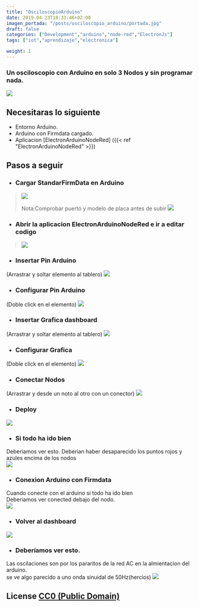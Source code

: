 ```yaml
---
title: "OsciloscopioArduino"
date: 2019-04-23T18:33:46+02:00
imagen_portada: "/posts/osciloscopio_arduino/portada.jpg"
draft: false
categories: ["Development","arduino","node-red","ElectronJs"]
tags: ["iot","aprendizaje","electronica"]

weight: 1
---
```


### Un osciloscopio con Arduino en solo 3 Nodos y sin programar nada.
<!--more-->
![](EjemploOsciloscopio.jpg)


## Necesitaras lo siguiente
- Entorno Arduino.
- Arduino con Firmdata cargado.
- Aplicacion  [ElectronArduinoNodeRed] ({{< ref "ElectronArduinoNodeRed" >}})

## Pasos a seguir  

- ### Cargar StandarFirmData en Arduino
>![](ArduinoFirmData1.jpg)  
>
>Nota:Comprobar puerto y modelo de placa antes de subir
![](ArduinoFirmData2.jpg) 


- ### Abrir la aplicacion ElectronArduinoNodeRed e ir a editar codigo
>![](MenuEditarCodigo.jpg) 


- ### Insertar Pin Arduino  
 (Arrastrar y soltar elemento al tablero)
![](InsertarPinArduino.jpg) 


- ### Configurar Pin Arduino  
(Doble click en el elemento)
![](ConfiguracionPinArduino.jpg) 


- ### Insertar Grafica dashboard  
 (Arrastrar y soltar elemento al tablero)
![](InsertarGraficaDashboard.jpg) 


- ### Configurar Grafica  
(Doble click en el elemento)
![](ConfiguracionGraficaChar.jpg) 


- ### Conectar Nodos  
 (Arrastrar y desde un noto al otro con un conector)
 ![](Conectar_Nodos.jpg) 
 
 
 - ### Deploy  
 ![](Deploy.jpg) 
 
 
  - ### Si todo ha ido bien  
  Deberiamos ver esto. 
  Deberian haber desaparecido los puntos rojos y azules encima de los nodos  
   ![](DeployOK.jpg)
   
   
   - ### Conexion Arduino con Firmdata  
   Cuando conecte con el arduino si todo ha ido bien  
  Deberiamos ver conected debajo del nodo.  
![](TodoOK.jpg) 


 - ### Volver al dashboard
 ![](Volver_a_Dashboard.jpg) 
 
 
 - ### Deberíamos ver esto.
 Las oscilaciones son por los pararitos de la red AC en la almientacion del arduino.   
 se ve algo parecido a uno onda sinuidal de 50Hz(hercios)
 ![](FluctuacionesAC.jpg) 
 
## License [CC0 (Public Domain)](https://creativecommons.org/publicdomain/zero/1.0/)
<!--
## Ver Tambien
 - **Electron Node-RED Project which this project was forked from** - https://github.com/natcl/electron-node-red
 - **Stand-alone Starter Project** - https://github.com/dceejay/node-red-project-starter
 - **mpm serial port** - https://www.npmjs.com/package/serialport
- **node serial port** - https://serialport.io/
-->